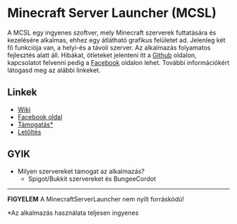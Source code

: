 # Minecraft Server Launcher (MCSL)

A MCSL egy ingyenes szoftver, mely Minecraft szerverek futtatására és kezelésére alkalmas, ehhez egy átlátható grafikus felületet ad. Jelenleg két fő funkciója van, a helyi-és a távoli szerver. Az alkalmazás folyamatos fejlesztés alatt áll. Hibákat, ötleteket jelenteni itt a [Github](https://github.com/S3nS3IW00/mcserverlauncher/issues) oldalon, kapcsolatot felvenni pedig a [Facebook](https://www.facebook.com/mcserverlauncher) oldalon lehet. További információkért látogasd meg az alábbi linkeket.

## Linkek
* [Wiki](https://github.com/S3nS3IW00/mcserverlauncher/wiki)
* [Facebook oldal](https://www.facebook.com/mcserverlauncher)
* [Támogatás*](https://www.paypal.me/mcserverlauncher)
* [Letöltés](https://github.com/S3nS3IW00/mcserverlauncher/releases/latest)

## GYIK
* Milyen szervereket támogat az alkalmazás?
  * Spigot/Bukkit szervereket és BungeeCordot

<hr>

**FIGYELEM** A MinecraftServerLauncher nem nyílt forráskódú!

*Az alkalmazás használata teljesen ingyenes
